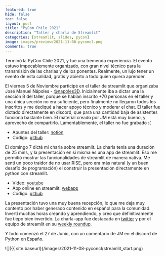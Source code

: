 ```yaml
---
featured: true
hide: false
toc: false
layout: post
title: "PyCon Chile 2021"
description: "Taller y charla de Streamlit"
categories: [streamlit, slides, pycon]
image: images/preview/2021-11-08-pyconcl.png
comments: true
---
```


Terminó la PyCon Chile 2021, y fue una tremenda experiencia. El evento estuvo impecablemente organizado, con gran nivel técnico para la transmisión de las charlas y de los ponentes. Realmente, un lujo tener un evento de esta calidad, gratis y abierto a todo quien quiera aprender.

El viernes 5 de Noviembre participé en el taller de streamlit que organizaba José Manuel Nápoles - [@napoles3D](https://twitter.com/napoles3D). Inicialmente iba a dictar una la sección B del taller, porque se habían inscrito +70 personas en el taller y una única sección no era suficiente, pero finalmente no llegaron todos los inscritos y me dediqué a hacer apoyo técnico y moderar el chat. El taller fue dictado directamente en discord, que para una cantidad baja de asistentes funciona bastante bien. El material creado por JM está muy bueno, y aprovecho de compartirlo. Lamentablemente, el taller no fue grabado :(

* Apuntes del taller: [notion](https://www.notion.so/Pycon-Chile-Streamlit-Tutorial-2-hrs-cc17e56b22844a3a92638c44db06da47)
* Código: [github](https://github.com/napoles-uach/Pycon_cl_taller)

El domingo 7 dicté mi charla sobre streamlit. La charla tenía una duración de 25 mins, y la presentación en sí misma es una app de streamlit. Eso me permitió mostrar las funcionalidades de streamlit de manera nativa. Me sentí un poco traidor de no usar RISE, pero era más natural (y un buen desafío de programación) el construir la presentación directamente en python con streamlit.

* Video: [youtube](https://www.youtube.com/watch?v=qSn8in4QJYI&t=10907s)
* App online en streamlit: [webapp](https://share.streamlit.io/sebastiandres/talk_2021_11_pyconcl/main)
* Código: [github](https://github.com/sebastiandres/talk_2021_11_pyconcl)

La presentación tuvo una muy buena recepción, lo que me deja muy contento por haber generado contenido en español para la comunidad. Invertí muchas horas creando y aprendiendo, y creo que definitivamente fue tiepo bien invertido. La charla-app fue destacada en [twitter](https://twitter.com/DataChaz/status/1457658699305082881) y por el equipo de streamlit en su [weekly roundup](https://discuss.streamlit.io/t/weekly-roundup-streamlit-as-a-powerpoint-google-trends-excel-file-updates-and-more/19045).

Y todo comenzó el 27 de Junio, con un comentario de JM en el discord de Python en Españo.

![]({{ site.baseurl}}/images/2021-11-08-pyconcl/streamlit_start.png)
